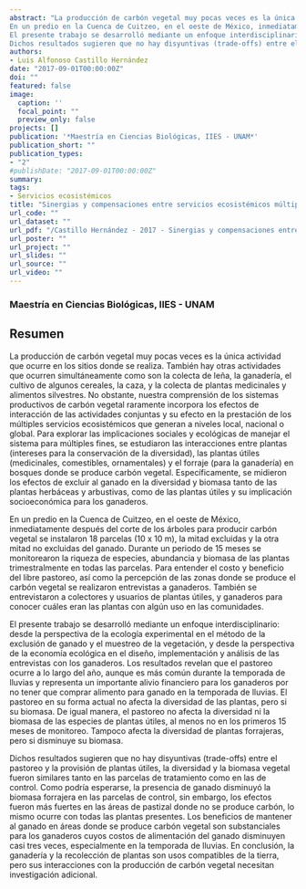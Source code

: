 ```yaml
---
abstract: "La producción de carbón vegetal muy pocas veces es la única actividad que ocurre en los sitios donde se realiza. También hay otras actividades que ocurren simultáneamente como son la colecta de leña, la ganadería, el cultivo de algunos cereales, la caza, y la colecta de plantas medicinales y alimentos silvestres. No obstante, nuestra comprensión de los sistemas productivos de carbón vegetal raramente incorpora los efectos de interacción de las actividades conjuntas y su efecto en la prestación de los múltiples servicios ecosistémicos que generan a niveles local, nacional o global. Para explorar las implicaciones sociales y ecológicas de manejar el sistema para múltiples fines, se estudiaron las interacciones entre plantas (intereses para la conservación de la diversidad), las plantas útiles (medicinales, comestibles, ornamentales) y el forraje (para la ganadería) en bosques donde se produce carbón vegetal. Específicamente, se midieron los efectos de excluir al ganado en la diversidad y biomasa tanto de las plantas herbáceas y arbustivas, como de las plantas útiles y su implicación socioeconómica para los ganaderos.
En un predio en la Cuenca de Cuitzeo, en el oeste de México, inmediatamente después del corte de los árboles para producir carbón vegetal se instalaron 18 parcelas (10 x 10 m), la mitad excluidas y la otra mitad no excluidas del ganado. Durante un periodo de 15 meses se monitorearon la riqueza de especies, abundancia y biomasa de las plantas trimestralmente en todas las parcelas. Para entender el costo y beneficio del libre pastoreo, así como la percepción de las zonas donde se produce el carbón vegetal se realizaron entrevistas a ganaderos. También se entrevistaron a colectores y usuarios de plantas útiles, y ganaderos para conocer cuáles eran las plantas con algún uso en las comunidades.
El presente trabajo se desarrolló mediante un enfoque interdisciplinario: desde la perspectiva de la ecología experimental en el método de la exclusión de ganado y el muestreo de la vegetación, y desde la perspectiva de la economía ecológica en el diseño, implementación y análisis de las entrevistas con los ganaderos. Los resultados revelan que el pastoreo ocurre a lo largo del año, aunque es más común durante la temporada de lluvias y representa un importante alivio financiero para los ganaderos por no tener que comprar alimento para ganado en la temporada de lluvias. El pastoreo en su forma actual no afecta la diversidad de las plantas, pero si su biomasa. De igual manera, el pastoreo no afecta la diversidad ni la biomasa de las especies de plantas útiles, al menos no en los primeros 15 meses de monitoreo. Tampoco afecta la diversidad de plantas forrajeras, pero si disminuye su biomasa.
Dichos resultados sugieren que no hay disyuntivas (trade-offs) entre el pastoreo y la provisión de plantas útiles, la diversidad y la biomasa vegetal fueron similares tanto en las parcelas de tratamiento como en las de control. Como podría esperarse, la presencia de ganado disminuyó la biomasa forrajera en las parcelas de control, sin embargo, los efectos fueron más fuertes en las áreas de pastizal donde no se produce carbón, lo mismo ocurre con todas las plantas presentes. Los beneficios de mantener al ganado en áreas donde se produce carbón vegetal son substanciales para los ganaderos cuyos costos de alimentación del ganado disminuyen casi tres veces, especialmente en la temporada de lluvias. En conclusión, la ganadería y la recolección de plantas son usos compatibles de la tierra, pero sus interacciones con la producción de carbón vegetal necesitan investigación adicional."
authors:
- Luis Alfonoso Castillo Hernández
date: "2017-09-01T00:00:00Z"
doi: ""
featured: false
image:
  caption: ''
  focal_point: ""
  preview_only: false
projects: []
publication: '*Maestría en Ciencias Biológicas, IIES - UNAM*'
publication_short: ""
publication_types:
- "2"
#publishDate: "2017-09-01T00:00:00Z"
summary: 
tags:
- Servicios ecosistémicos
title: "Sinergias y compensaciones entre servicios ecosistémicos múltiples: el caso de la ganadería y las plantas útiles en bosques de encino manejados para carbón vegetal"
url_code: ""
url_dataset: ""
url_pdf: "/Castillo Hernández - 2017 - Sinergias y compensaciones entre servicios ecosistémicos múltiples el caso de la ganadería y las plantas úti.pdf"
url_poster: ""
url_project: ""
url_slides: ""
url_source: ""
url_video: ""
---
```

### Maestría en Ciencias Biológicas, IIES - UNAM

## Resumen
La producción de carbón vegetal muy pocas veces es la única actividad que ocurre en los sitios donde se realiza. También hay otras actividades que ocurren simultáneamente como son la colecta de leña, la ganadería, el cultivo de algunos cereales, la caza, y la colecta de plantas medicinales y alimentos silvestres. No obstante, nuestra comprensión de los sistemas productivos de carbón vegetal raramente incorpora los efectos de interacción de las actividades conjuntas y su efecto en la prestación de los múltiples servicios ecosistémicos que generan a niveles local, nacional o global. Para explorar las implicaciones sociales y ecológicas de manejar el sistema para múltiples fines, se estudiaron las interacciones entre plantas (intereses para la conservación de la diversidad), las plantas útiles (medicinales, comestibles, ornamentales) y el forraje (para la ganadería) en bosques donde se produce carbón vegetal. Específicamente, se midieron los efectos de excluir al ganado en la diversidad y biomasa tanto de las plantas herbáceas y arbustivas, como de las plantas útiles y su implicación socioeconómica para los ganaderos.

En un predio en la Cuenca de Cuitzeo, en el oeste de México, inmediatamente después del corte de los árboles para producir carbón vegetal se instalaron 18 parcelas (10 x 10 m), la mitad excluidas y la otra mitad no excluidas del ganado. Durante un periodo de 15 meses se monitorearon la riqueza de especies, abundancia y biomasa de las plantas trimestralmente en todas las parcelas. Para entender el costo y beneficio del libre pastoreo, así como la percepción de las zonas donde se produce el carbón vegetal se realizaron entrevistas a ganaderos. También se entrevistaron a colectores y usuarios de plantas útiles, y ganaderos para conocer cuáles eran las plantas con algún uso en las comunidades.

El presente trabajo se desarrolló mediante un enfoque interdisciplinario: desde la perspectiva de la ecología experimental en el método de la exclusión de ganado y el muestreo de la vegetación, y desde la perspectiva de la economía ecológica en el diseño, implementación y análisis de las entrevistas con los ganaderos. Los resultados revelan que el pastoreo ocurre a lo largo del año, aunque es más común durante la
temporada de lluvias y representa un importante alivio financiero para los ganaderos por no tener que comprar alimento para ganado en la temporada de lluvias. El pastoreo en su forma actual no afecta la diversidad de las plantas, pero si su biomasa. De igual manera, el pastoreo no afecta la diversidad ni la biomasa de las especies de plantas útiles, al menos no en los primeros 15 meses de monitoreo. Tampoco afecta la diversidad de plantas forrajeras, pero si disminuye su biomasa.

Dichos resultados sugieren que no hay disyuntivas (trade-offs) entre el pastoreo y la provisión de plantas útiles, la diversidad y la biomasa vegetal fueron similares tanto en las parcelas de tratamiento como en las de control. Como podría esperarse, la presencia de ganado disminuyó la biomasa forrajera en las parcelas de control, sin embargo, los efectos fueron más fuertes en las áreas de pastizal donde no se produce carbón, lo mismo ocurre con todas las plantas presentes. Los beneficios de mantener al ganado en áreas donde se produce carbón vegetal son substanciales para los ganaderos cuyos costos de alimentación del ganado disminuyen casi tres veces, especialmente en la temporada de lluvias. En conclusión, la ganadería y la recolección de plantas son usos compatibles de la tierra, pero sus interacciones con la producción de carbón vegetal necesitan investigación adicional.